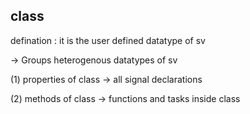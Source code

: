 ## class
defination : it is the user defined datatype of sv

-> Groups heterogenous datatypes of sv

(1) properties of class -> all signal declarations

(2) methods of class -> functions and tasks inside class

